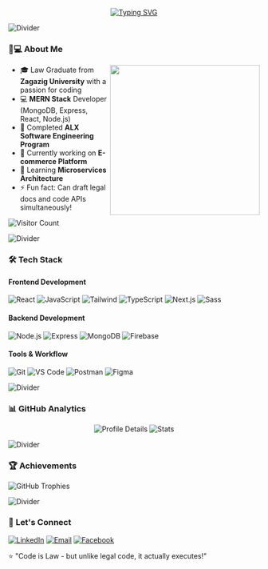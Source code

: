 <!-- Animated Header -->
<div align="center">

[![Typing SVG](https://readme-typing-svg.herokuapp.com?font=Fira+Code&weight=600&size=28&duration=3000&pause=1000&color=886FBF&center=true&vCenter=true&width=800&lines=Hi+%F0%9F%91%8B%2C+I'm+Mohamed+Elsheshtawey;%F0%9F%92%BB+Full-Stack+Web+Developer;%F0%9F%93%9A+Law+Graduate+%E2%9C%85+Tech+Enthusiast;%F0%9F%93%88+Turning+Ideas+into+Digital+Reality)](https://git.io/typing-svg)

</div>

![Divider](https://user-images.githubusercontent.com/73097560/115834477-dbab4500-a447-11eb-908a-139a6edaec5c.gif)

### 👨💻 **About Me**

<img align="right" src="https://cdn-icons-png.flaticon.com/512/3242/3242257.png" width="300px">

- 🎓 Law Graduate from **Zagazig University** with a passion for coding
- 💻 **MERN Stack** Developer (MongoDB, Express, React, Node.js)
- 🚀 Completed **ALX Software Engineering Program**
- 🔭 Currently working on **E-commerce Platform**
- 🌱 Learning **Microservices Architecture**
- ⚡ Fun fact: Can draft legal docs and code APIs simultaneously!

![Visitor Count](https://komarev.com/ghpvc/?username=elsheshtawey1&label=Profile+Views&color=886FBF&style=flat)

![Divider](https://user-images.githubusercontent.com/73097560/115834477-dbab4500-a447-11eb-908a-139a6edaec5c.gif)

### 🛠 **Tech Stack**

#### **Frontend Development**
![React](https://img.shields.io/badge/React-61DAFB?logo=react&logoColor=black)
![JavaScript](https://img.shields.io/badge/JavaScript-F7DF1E?logo=javascript&logoColor=black)
![Tailwind](https://img.shields.io/badge/Tailwind-06B6D4?logo=tailwind-css&logoColor=white)
![TypeScript](https://img.shields.io/badge/TypeScript-3178C6?logo=typescript&logoColor=white)
![Next.js](https://img.shields.io/badge/Next.js-000000?logo=next.js&logoColor=white)
![Sass](https://img.shields.io/badge/Sass-CC6699?logo=sass&logoColor=white)
#### **Backend Development**
![Node.js](https://img.shields.io/badge/Node.js-339933?logo=node.js&logoColor=white)
![Express](https://img.shields.io/badge/Express-000000?logo=express&logoColor=white)
![MongoDB](https://img.shields.io/badge/MongoDB-47A248?logo=mongodb&logoColor=white)
![Firebase](https://img.shields.io/badge/Firebase-FFCA28?logo=firebase&logoColor=black)

#### **Tools & Workflow**
![Git](https://img.shields.io/badge/Git-F05032?logo=git&logoColor=white)
![VS Code](https://img.shields.io/badge/VS_Code-007ACC?logo=visual-studio-code&logoColor=white)
![Postman](https://img.shields.io/badge/Postman-FF6C37?logo=postman&logoColor=white)
![Figma](https://img.shields.io/badge/Figma-F24E1E?logo=figma&logoColor=white)

![Divider](https://user-images.githubusercontent.com/73097560/115834477-dbab4500-a447-11eb-908a-139a6edaec5c.gif)

### 📊 **GitHub Analytics**

<div align="center">

![Profile Details](https://github-profile-summary-cards.vercel.app/api/cards/profile-details?username=elsheshtawey1&theme=2077)
![Stats](https://github-profile-summary-cards.vercel.app/api/cards/stats?username=elsheshtawey1&theme=2077)

</div>

![Divider](https://user-images.githubusercontent.com/73097560/115834477-dbab4500-a447-11eb-908a-139a6edaec5c.gif)

### 🏆 **Achievements**

![GitHub Trophies](https://github-profile-trophy.vercel.app/?username=elsheshtawey1&theme=onedark&no-frame=true&margin-w=30&margin-h=15)

![Divider](https://user-images.githubusercontent.com/73097560/115834477-dbab4500-a447-11eb-908a-139a6edaec5c.gif)

### 🤝 **Let's Connect**

[![LinkedIn](https://img.shields.io/badge/LinkedIn-0077B5?logo=linkedin&logoColor=white)](https://www.linkedin.com/in/mohamed-elsheshtawey/)
[![Email](https://img.shields.io/badge/Gmail-D14836?logo=gmail&logoColor=white)](mailto:mo.elsheshtawey@gmail.com)
[![Facebook](https://img.shields.io/badge/Facebook-1877F2?logo=facebook&logoColor=white)](https://www.facebook.com/elsheshtawey.wbas)

⭐ "Code is Law - but unlike legal code, it actually executes!"  

